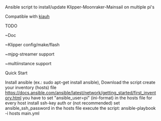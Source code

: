
Ansible script to install/update Klipper-Moonraker-Mainsail on multiple pi's

Compatible with [kiauh](https://github.com/th33xitus/kiauh)

TODO

~Doc

~Klipper config/make/flash

~mjpg-streamer support

~multiinstance support

Quick Start

Install ansible (ex.: sudo apt-get install ansible), Download the script
create your inventory (hosts) file https://docs.ansible.com/ansible/latest/network/getting_started/first_inventory.html
you have to set "ansible_user=pi" (ini-format) in the hosts file for every host
install ssh-key auth or (not recommended) set ansible_ssh_password in the hosts file
execute the script: ansible-playbook -i hosts main.yml
